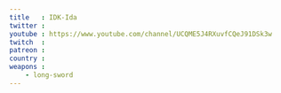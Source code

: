 ```yaml
---
title   : IDK-Ida
twitter :
youtube : https://www.youtube.com/channel/UCQME5J4RXuvfCQeJ91DSk3w
twitch  :
patreon :
country :
weapons :
    - long-sword
---
```

